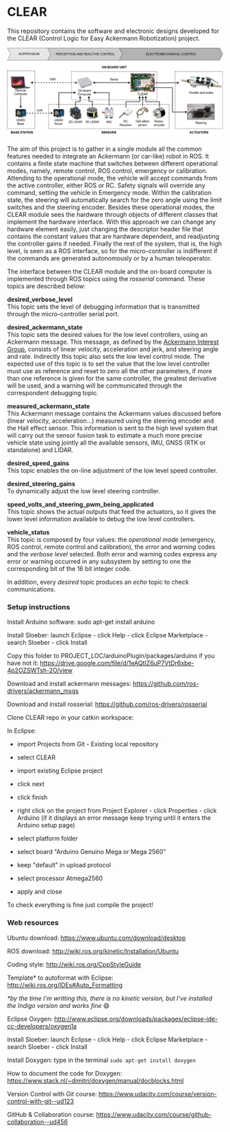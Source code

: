 # CLEAR
This repository contains the software and electronic designs developed for the CLEAR (Control Logic for Easy Ackermann Robotization) project.

![full_system_architecture_overview](images/system_architecture.png)

The aim of this project is to gather in a single module all the common features needed to integrate an Ackermann (or car-like) robot in ROS. It contains a finite state machine that switches between different operational modes, namely, remote control, ROS control, emergency or calibration. Attending to the operational mode, the vehicle will accept commands from the active controller, either ROS or RC. Safety signals will override any command, setting the vehicle in Emergency mode. Within the calibration state, the steering will automatically search for the zero angle using the limit switches and the steering encoder. Besides these operational modes, the CLEAR module sees the hardware through objects of different classes that implement the hardware interface. With this approach we can change any hardware element easily, just changing the descriptor header file that contains the constant values that are hardware dependent, and readjusting the controller gains if needed. Finally the rest of the system, that is, the high level, is seen as a ROS interface, so for the micro-controller is indifferent if the commands are generated autonomously or by a human teleoperator.

The interface between the CLEAR module and the on-board computer is implemented through ROS topics using the _rosserial_ command. These topics are described below: 
  
**desired_verbose_level**  
This topic sets the level of debugging information that is transmitted through the micro-controller serial port.  

**desired_ackermann_state**   
This topic sets the desired values for the low level controllers, using an Ackermann message. This message, as defined by the [Ackermann Interest Group](http://wiki.ros.org/Ackermann%20Group), consists of linear velocity, acceleration and jerk, and steering angle and rate. Indirectly this topic also sets the low level control mode. The expected use of this topic is to set the value that the low level controller must use as reference and reset to zero all the other parameters, if more than one reference is given for the same controller, the greatest derivative will be used, and a warning will be communicated through the correspondent debugging topic.

**measured_ackermann_state**    
This Ackermann message contains the Ackermann values discussed before (linear velocity, acceleration...) measured using the steering encoder and the Hall effect sensor. This information is sent to the high level system that will carry out the sensor fusion task to estimate a much more precise vehicle state using jointly all the available sensors, IMU, GNSS (RTK or standalone) and LIDAR.

**desired_speed_gains**  
This topic enables the on-line adjustment of the low level speed controller.

**desired_steering_gains**  
To dynamically adjust the low level steering controller.

**speed_volts_and_steering_pwm_being_applicated**  
This topic shows the actual outputs that feed the actuators, so it gives the lower level information available to debug the low level controllers.
 
**vehicle_status**  
This topic is composed by four values: the _operational mode_ (emergency, ROS control, remote control and calibration), the _error_ and _warning_ codes and the _verbose level_ selected. Both error and warning codes express any error or warning occurred in any subsystem by setting to one the corresponding bit of the 16 bit integer code.   

In addition, every _desired_ topic produces an _echo_ topic to check communications.


### Setup instructions

Install Arduino software: sudo apt-get install arduino

Install Sloeber: launch Eclipse - click Help - click Eclipse Marketplace - search Sloeber - click Install

Copy this folder to PROJECT_LOC/arduinoPlugin/packages/arduino if you have not it: https://drive.google.com/file/d/1eAQtIZ6uP7VtDr6xbe-4p2OZSWTsh-2O/view

Download and install ackermann messages: https://github.com/ros-drivers/ackermann_msgs

Download and install rosserial: https://github.com/ros-drivers/rosserial

Clone CLEAR repo in your catkin workspace:

In Eclipse:

* import Projects from Git - Existing local repository

* select CLEAR

* import existing Eclipse project

* click next

* click finish

* right click on the project from Project Explorer - click Properties - click Arduino (if it displays an error message keep trying until it enters the Arduino setup page)

* select platform folder

* select board "Arduino Genuino Mega or Mega 2560"

* keep "default" in upload protocol

* select processor Atmega2560

* apply and close

To check everything is fine just compile the project!

### Web resources

Ubuntu download: https://www.ubuntu.com/download/desktop

ROS download: http://wiki.ros.org/kinetic/Installation/Ubuntu

Coding style: http://wiki.ros.org/CppStyleGuide

Template* to autoformat with Eclipse: http://wiki.ros.org/IDEs#Auto_Formatting

_*by the time I'm writting this, there is no kinetic version, but I've installed the Indigo version and works fine_ :smile:

Eclipse Oxygen: http://www.eclipse.org/downloads/packages/eclipse-ide-cc-developers/oxygen1a

Install Sloeber: launch Eclipse - click Help - click Eclipse Marketplace - search Sloeber - click Install

Install Doxygen: type in the terminal `sudo apt-get install doxygen`

How to document the code for Doxygen: https://www.stack.nl/~dimitri/doxygen/manual/docblocks.html

Version Control with Git course: https://www.udacity.com/course/version-control-with-git--ud123

GitHub & Collaboration course: https://www.udacity.com/course/github-collaboration--ud456
